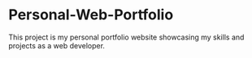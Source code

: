 # Personal-Web-Portfolio
This project is my personal portfolio website showcasing my skills and projects as a web developer.
